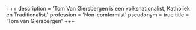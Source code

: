+++
description = 'Tom Van Giersbergen is een volksnationalist, Katholiek en Traditionalist.'
profession = 'Non-comformist'
pseudonym = true
title = 'Tom van Giersbergen'
+++
